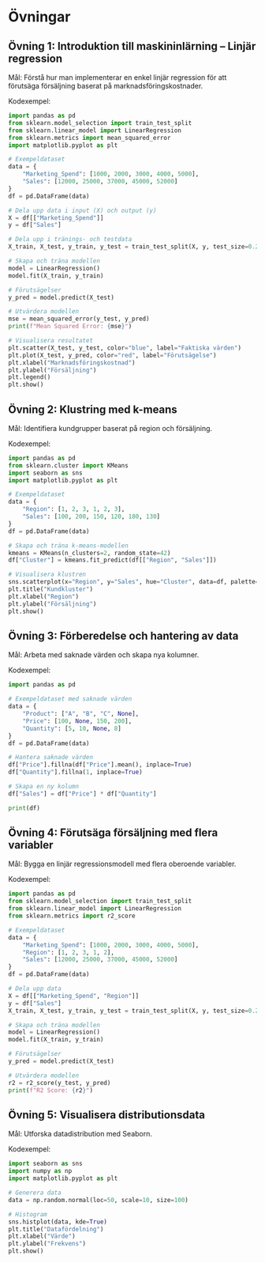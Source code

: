 # Övningar

## Övning 1: Introduktion till maskininlärning – Linjär regression

Mål:
Förstå hur man implementerar en enkel linjär regression för att förutsäga försäljning baserat på marknadsföringskostnader.

Kodexempel:

```python
import pandas as pd
from sklearn.model_selection import train_test_split
from sklearn.linear_model import LinearRegression
from sklearn.metrics import mean_squared_error
import matplotlib.pyplot as plt

# Exempeldataset
data = {
    "Marketing_Spend": [1000, 2000, 3000, 4000, 5000],
    "Sales": [12000, 25000, 37000, 45000, 52000]
}
df = pd.DataFrame(data)

# Dela upp data i input (X) och output (y)
X = df[["Marketing_Spend"]]
y = df["Sales"]

# Dela upp i tränings- och testdata
X_train, X_test, y_train, y_test = train_test_split(X, y, test_size=0.2, random_state=42)

# Skapa och träna modellen
model = LinearRegression()
model.fit(X_train, y_train)

# Förutsägelser
y_pred = model.predict(X_test)

# Utvärdera modellen
mse = mean_squared_error(y_test, y_pred)
print(f"Mean Squared Error: {mse}")

# Visualisera resultatet
plt.scatter(X_test, y_test, color="blue", label="Faktiska värden")
plt.plot(X_test, y_pred, color="red", label="Förutsägelse")
plt.xlabel("Marknadsföringskostnad")
plt.ylabel("Försäljning")
plt.legend()
plt.show()
```

## Övning 2: Klustring med k-means

Mål:
Identifiera kundgrupper baserat på region och försäljning.

Kodexempel:

```python
import pandas as pd
from sklearn.cluster import KMeans
import seaborn as sns
import matplotlib.pyplot as plt

# Exempeldataset
data = {
    "Region": [1, 2, 3, 1, 2, 3],
    "Sales": [100, 200, 150, 120, 180, 130]
}
df = pd.DataFrame(data)

# Skapa och träna k-means-modellen
kmeans = KMeans(n_clusters=2, random_state=42)
df["Cluster"] = kmeans.fit_predict(df[["Region", "Sales"]])

# Visualisera klustren
sns.scatterplot(x="Region", y="Sales", hue="Cluster", data=df, palette="deep")
plt.title("Kundkluster")
plt.xlabel("Region")
plt.ylabel("Försäljning")
plt.show()
```

## Övning 3: Förberedelse och hantering av data

Mål:
Arbeta med saknade värden och skapa nya kolumner.

Kodexempel:

```python
import pandas as pd

# Exempeldataset med saknade värden
data = {
    "Product": ["A", "B", "C", None],
    "Price": [100, None, 150, 200],
    "Quantity": [5, 10, None, 8]
}
df = pd.DataFrame(data)

# Hantera saknade värden
df["Price"].fillna(df["Price"].mean(), inplace=True)
df["Quantity"].fillna(1, inplace=True)

# Skapa en ny kolumn
df["Sales"] = df["Price"] * df["Quantity"]

print(df)
```

## Övning 4: Förutsäga försäljning med flera variabler

Mål:
Bygga en linjär regressionsmodell med flera oberoende variabler.

Kodexempel:

```python
import pandas as pd
from sklearn.model_selection import train_test_split
from sklearn.linear_model import LinearRegression
from sklearn.metrics import r2_score

# Exempeldataset
data = {
    "Marketing_Spend": [1000, 2000, 3000, 4000, 5000],
    "Region": [1, 2, 3, 1, 2],
    "Sales": [12000, 25000, 37000, 45000, 52000]
}
df = pd.DataFrame(data)

# Dela upp data
X = df[["Marketing_Spend", "Region"]]
y = df["Sales"]
X_train, X_test, y_train, y_test = train_test_split(X, y, test_size=0.2, random_state=42)

# Skapa och träna modellen
model = LinearRegression()
model.fit(X_train, y_train)

# Förutsägelser
y_pred = model.predict(X_test)

# Utvärdera modellen
r2 = r2_score(y_test, y_pred)
print(f"R2 Score: {r2}")
```


## Övning 5: Visualisera distributionsdata

Mål:
Utforska datadistribution med Seaborn.

Kodexempel:

```python
import seaborn as sns
import numpy as np
import matplotlib.pyplot as plt

# Generera data
data = np.random.normal(loc=50, scale=10, size=100)

# Histogram
sns.histplot(data, kde=True)
plt.title("Datafördelning")
plt.xlabel("Värde")
plt.ylabel("Frekvens")
plt.show()
```